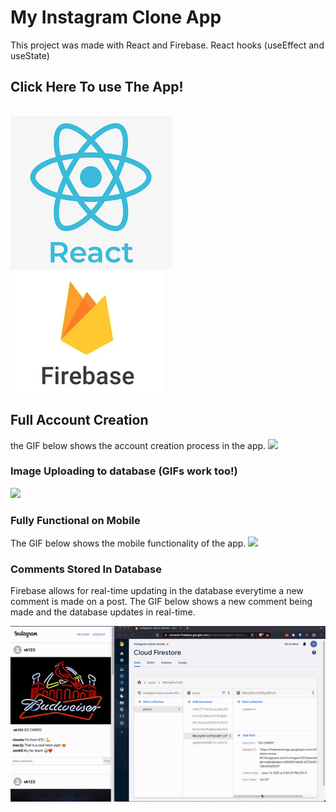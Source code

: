 # My Instagram Clone App

This project was made with React and Firebase.
React hooks (useEffect and useState)
<br>
<h2 href="https://instagram-clone-vinrata-96143.web.app/" > Click Here To use The App! </h2><br>
<img src="reactlogo.png" />
<img src="firebaselogo.png" /><br>

## Full Account Creation 

the GIF below shows the account creation process in the app.
<img src="accountCreation.gif" />
<br>

### Image Uploading to database (GIFs work too!)

<img src ="fodotruckupload.gif" />
<br>

### Fully Functional on Mobile
The GIF below shows the mobile functionality of the app.
<img src ="mobileUploading.gif" />
<br>

### Comments Stored In Database
Firebase allows for real-time updating in the database everytime a new comment is made on a post.
The GIF below shows a new comment being made and the database updates in real-time.

<img src="commnetsInDatabase.gif" />


